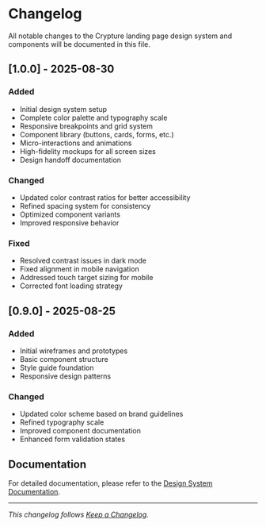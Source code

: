 # Changelog

All notable changes to the Crypture landing page design system and components will be documented in this file.

## [1.0.0] - 2025-08-30
### Added
- Initial design system setup
- Complete color palette and typography scale
- Responsive breakpoints and grid system
- Component library (buttons, cards, forms, etc.)
- Micro-interactions and animations
- High-fidelity mockups for all screen sizes
- Design handoff documentation

### Changed
- Updated color contrast ratios for better accessibility
- Refined spacing system for consistency
- Optimized component variants
- Improved responsive behavior

### Fixed
- Resolved contrast issues in dark mode
- Fixed alignment in mobile navigation
- Addressed touch target sizing for mobile
- Corrected font loading strategy

## [0.9.0] - 2025-08-25
### Added
- Initial wireframes and prototypes
- Basic component structure
- Style guide foundation
- Responsive design patterns

### Changed
- Updated color scheme based on brand guidelines
- Refined typography scale
- Improved component documentation
- Enhanced form validation states

## Documentation
For detailed documentation, please refer to the [Design System Documentation](./design-system-components.md).

---
*This changelog follows [Keep a Changelog](https://keepachangelog.com/en/1.0.0/).*
